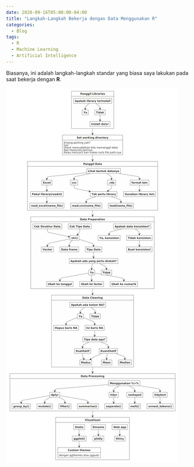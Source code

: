 ```yaml
---
date: 2020-09-16T05:00:00-04:00
title: "Langkah-Langkah Bekerja dengan Data Menggunakan R"
categories:
  - Blog
tags:
  - R
  - Machine Learning
  - Artificial Intelligence
---
```



Biasanya, ini adalah langkah-langkah standar yang biasa saya lakukan pada
saat bekerja dengan **R**.

![](https://raw.githubusercontent.com/ikanx101/Live-Session-Nutrifood-R/master/readme_files/figure-gfm/unnamed-chunk-3-1.png)<!-- -->
